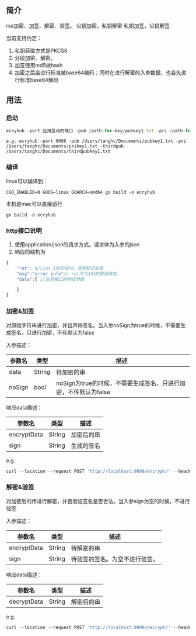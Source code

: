## 简介
rsa加密、加签、解密、验签。
公钥加密，私钥解密
私钥加签，公钥解签

当前支持约定：
1. 私钥获取方式是PKCS8
2. 分段加密、解密。
3. 加签使用md5做hash
4. 加密之后会进行标准被base64编码；同时在进行解密的入参数据，也会先进行标准base64解码

## 用法
### 启动
```javascript
ecryhub -port 应用启动的端口 -pub /path-for-key/pubkey1.txt -pri /path-for-key/prikey1.txt -thirdpub /path-for-key/thirdpubkey1.txt
```
```
e.g. ecryhub -port 9090 -pub /Users/tanghc/Documents/pubkey1.txt -pri /Users/tanghc/Documents/prikey1.txt -thirdpub /Users/tanghc/Documents/thirdpubkey1.txt
```

### 编译
linux可以编译到：
```
CGO_ENABLED=0 GOOS=linux GOARCH=amd64 go build -o ecryhub
```
本机是mac可以直接运行
```
go build -o ecryhub
```
### http接口说明
1. 使用application/json的请求方式。请求体为入参的json
2. 响应的结构为
```javascript
{
    "ret": 1//int 1标识成功，其他标识失败
    "msg":"error info"// ret不为1时的错误信息。
    "data":{ //业务接口的响应参数

    }
}
```


### 加密&加签

对原始字符串进行加密，并且声称签名。当入参noSign为true的时候，不需要生成签名，只进行加密，不传默认为false

入参描述：

| 参数名 | 类型   | 描述                                                         |
| ------ | ------ | ------------------------------------------------------------ |
| data   | String | 待加密的串                                                   |
| noSign | bool   | noSign为true的时候，不需要生成签名，只进行加密，不传默认为false |

响应data描述：

| 参数名      | 类型   | 描述       |
| ----------- | ------ | ---------- |
| encryptData | String | 加密后的串 |
| sign        | String | 生成的签名 |



e.g.

```javascript
curl --location --request POST 'http://localhost:9090/encrypt/' --header 'Content-Type: application/json' --data-raw '{"data":"{\"phone\":\"17610911021\",\"voucherStatus\":\"WY\",\"channel\":\"C24\",\"provinceCode\":\"41\",\"readLine\":0,\"dataNum\":10,\"searchCondition\":0}","noSign":true}' 
```



### 解密&验签

对加密后的传进行解密，并且验证签名是否合法。当入参sign为空的时候，不进行验签

入参描述：

| 参数名      | 类型   | 描述                           |
| ----------- | ------ | ------------------------------ |
| encryptData | String | 待解密的串                     |
| sign        | String | 待验签的签名。为空不进行验签。 |

响应data描述：

| 参数名      | 类型   | 描述       |
| ----------- | ------ | ---------- |
| decryptData | String | 解密后的串 |



e.g.

```javascript
curl --location --request POST 'http://localhost:9090/decrypt/' --header 'Content-Type: application/json' --data-raw '{"sign":"QE4S2t26Fgd6hEDqDW88w4CtmEXFdHQoAaAbeFtjmeD17AjQnwtjw0JWNhl3VidccXvc5cyDYmTwufG64FZuyHR6wWQiMck8Q8Iy/NMVUtFQZUhDMPCg6anK6ACQgMz/FiIu+vyrsGVgyu9OJZDk1FtY+AHdKRmYHqCvxaPXjmc=","encryptData":"Qu/d9A329yqTaDfPAEJek/xMutC3jO07wonL/BZsRw9EZiBm3i7gYvXcPUx7kJQTTabJvyybCIjAi9qjgE81VJuwbSwcdsgNakllyYrqDz0gAGPv5hkz5Sk8Idi9wj9wkCBX2RK77pANU5H3j1URA6UjhJnZE0Wlo6WZl6Qwxyo="}' 
```



